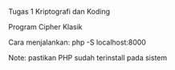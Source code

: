 Tugas 1 Kriptografi dan Koding

Program Cipher Klasik 

Cara menjalankan: php -S localhost:8000

Note: pastikan PHP sudah terinstall pada sistem
